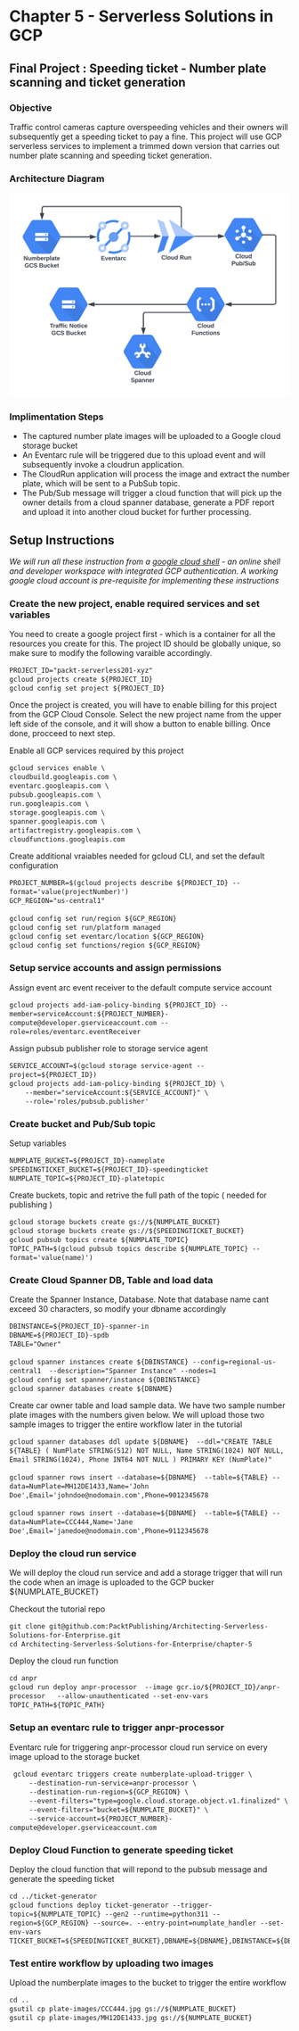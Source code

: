 # Chapter 5 - Serverless Solutions in GCP

## Final Project : Speeding ticket - Number plate scanning and ticket generation

### Objective

Traffic control cameras capture overspeeding vehicles and their owners will subsequently get a speeding ticket to pay a fine.  This project will use GCP serverless services to implement a trimmed down version that carries out number plate scanning and speeding ticket generation.

### Architecture Diagram

![Overspeed ticket Arch Diagram](images/gcp-project.png)

### Implimentation Steps

   * The captured number plate images will be uploaded to a Google cloud storage bucket
   * An Eventarc rule will be triggered due to this upload event and will subsequently invoke a cloudrun application.
   * The CloudRun application will process the image and extract the number plate, which will be sent to a PubSub topic.
   * The Pub/Sub message will trigger a cloud function that will pick up the owner details from a cloud spanner database, generate a PDF report and upload it into another cloud bucket for further processing.

## Setup Instructions

_We will run all these instruction from a [google cloud shell](https://cloud.google.com/shell) - an online shell and developer workspace with integrated GCP authentication.  A working google cloud account is pre-requisite for implementing these instructions_

### Create the new project, enable required services and set  variables

You need to create a google project first - which is a container for all the resources you create for this.  The project ID should be globally unique, so make sure to modify the following varaible accordingly.

```
PROJECT_ID="packt-serverless201-xyz"
gcloud projects create ${PROJECT_ID}
gcloud config set project ${PROJECT_ID}
```

Once the project is created, you will have to enable billing for this project from the GCP Cloud Console.  Select the new project name from the upper left side of the console, and it will show a button to enable billing.  Once done, procceed to next step.

Enable all GCP services required by this project

```
gcloud services enable \
cloudbuild.googleapis.com \
eventarc.googleapis.com \
pubsub.googleapis.com \
run.googleapis.com \
storage.googleapis.com \
spanner.googleapis.com \
artifactregistry.googleapis.com \
cloudfunctions.googleapis.com
```

Create additional vraiables needed for gcloud CLI, and set the default configuration

```
PROJECT_NUMBER=$(gcloud projects describe ${PROJECT_ID} --format='value(projectNumber)')
GCP_REGION="us-central1"

gcloud config set run/region ${GCP_REGION}
gcloud config set run/platform managed
gcloud config set eventarc/location ${GCP_REGION}
gcloud config set functions/region ${GCP_REGION}
```

### Setup service accounts and assign permissions

Assign event arc event receiver to the default compute service account

```
gcloud projects add-iam-policy-binding ${PROJECT_ID} --member=serviceAccount:${PROJECT_NUMBER}-compute@developer.gserviceaccount.com --role=roles/eventarc.eventReceiver
```

Assign pubsub publisher role to storage service agent

```
SERVICE_ACCOUNT=$(gcloud storage service-agent --project=${PROJECT_ID})
gcloud projects add-iam-policy-binding ${PROJECT_ID} \
    --member="serviceAccount:${SERVICE_ACCOUNT}" \
    --role='roles/pubsub.publisher'
```

### Create bucket and Pub/Sub topic

Setup variables

```
NUMPLATE_BUCKET=${PROJECT_ID}-nameplate
SPEEDINGTICKET_BUCKET=${PROJECT_ID}-speedingticket
NUMPLATE_TOPIC=${PROJECT_ID}-platetopic
```
Create buckets, topic and retrive the full path of the topic ( needed for publishing )

```
gcloud storage buckets create gs://${NUMPLATE_BUCKET}
gcloud storage buckets create gs://${SPEEDINGTICKET_BUCKET}
gcloud pubsub topics create ${NUMPLATE_TOPIC}
TOPIC_PATH=$(gcloud pubsub topics describe ${NUMPLATE_TOPIC} --format='value(name)')
```

### Create Cloud Spanner DB, Table and load data

Create the Spanner Instance, Database.  Note that database name cant exceed 30 characters, so modify your dbname accordingly

```
DBINSTANCE=${PROJECT_ID}-spanner-in
DBNAME=${PROJECT_ID}-spdb
TABLE="Owner"

gcloud spanner instances create ${DBINSTANCE} --config=regional-us-central1  --description="Spanner Instance" --nodes=1
gcloud config set spanner/instance ${DBINSTANCE}
gcloud spanner databases create ${DBNAME}
```

Create car owner table and load sample data.  We have two sample number plate images with the numbers given below.  We will upload those two sample images to trigger the entire workflow later in the tutorial

```
gcloud spanner databases ddl update ${DBNAME}  --ddl="CREATE TABLE ${TABLE} ( NumPlate STRING(512) NOT NULL, Name STRING(1024) NOT NULL, Email STRING(1024), Phone INT64 NOT NULL ) PRIMARY KEY (NumPlate)"

gcloud spanner rows insert --database=${DBNAME}  --table=${TABLE} --data=NumPlate=MH12DE1433,Name='John Doe',Email='johndoe@nodomain.com',Phone=9012345678

gcloud spanner rows insert --database=${DBNAME}  --table=${TABLE} --data=NumPlate=CCC444,Name='Jane Doe',Email='janedoe@nodomain.com',Phone=9112345678

```

### Deploy the cloud run service

We will deploy the cloud run service and add a storage trigger that will run the code when an image is uploaded to the GCP bucker ${NUMPLATE_BUCKET}

Checkout the tutorial repo

```
git clone git@github.com:PacktPublishing/Architecting-Serverless-Solutions-for-Enterprise.git
cd Architecting-Serverless-Solutions-for-Enterprise/chapter-5
```

Deploy the cloud run function

```
cd anpr
gcloud run deploy anpr-processor  --image gcr.io/${PROJECT_ID}/anpr-processor  	--allow-unauthenticated --set-env-vars TOPIC_PATH=${TOPIC_PATH}
```

### Setup an eventarc rule to trigger anpr-processor

Eventarc rule for triggering anpr-processor cloud run service on every image upload to the storage bucket

```
 gcloud eventarc triggers create numberplate-upload-trigger \
     --destination-run-service=anpr-processor \
     --destination-run-region=${GCP_REGION} \
     --event-filters="type=google.cloud.storage.object.v1.finalized" \
     --event-filters="bucket=${NUMPLATE_BUCKET}" \
     --service-account=${PROJECT_NUMBER}-compute@developer.gserviceaccount.com
```

### Deploy Cloud Function to generate speeding ticket

Deploy the cloud function that will repond to the pubsub message and generate the speeding ticket

```
cd ../ticket-generator
gcloud functions deploy ticket-generator --trigger-topic=${NUMPLATE_TOPIC} --gen2 --runtime=python311 --region=${GCP_REGION} --source=. --entry-point=numplate_handler --set-env-vars TICKET_BUCKET=${SPEEDINGTICKET_BUCKET},DBNAME=${DBNAME},DBINSTANCE=${DBINSTANCE},TABLE=${TABLE}

```

### Test entire workflow by uploading two images

Upload the numberplate images to the bucket to trigger the entire workflow

```
cd ..
gsutil cp plate-images/CCC444.jpg gs://${NUMPLATE_BUCKET}
gsutil cp plate-images/MH12DE1433.jpg gs://${NUMPLATE_BUCKET}
```

